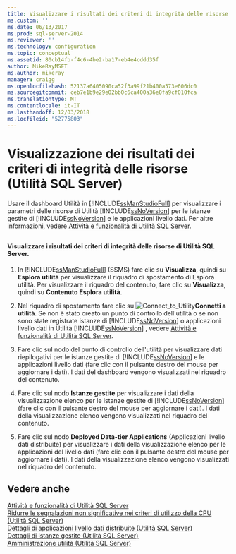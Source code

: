 ```yaml
---
title: Visualizzare i risultati dei criteri di integrità delle risorse (Utilità SQL Server) | Microsoft Docs
ms.custom: ''
ms.date: 06/13/2017
ms.prod: sql-server-2014
ms.reviewer: ''
ms.technology: configuration
ms.topic: conceptual
ms.assetid: 80cb14fb-f4c6-4be2-ba17-eb4e4cddd35f
author: MikeRayMSFT
ms.author: mikeray
manager: craigg
ms.openlocfilehash: 52137a6405090ca52f3a99f21b400a573e606dc0
ms.sourcegitcommit: ceb7e1b9e29e02bb0c6ca400a36e0fa9cf010fca
ms.translationtype: MT
ms.contentlocale: it-IT
ms.lasthandoff: 12/03/2018
ms.locfileid: "52775803"
---
```

# <a name="view-resource-health-policy-results-sql-server-utility"></a>Visualizzazione dei risultati dei criteri di integrità delle risorse (Utilità SQL Server)
  Usare il dashboard Utilità in [!INCLUDE[ssManStudioFull](../../../includes/ssmanstudiofull-md.md)] per visualizzare i parametri delle risorse di Utilità [!INCLUDE[ssNoVersion](../../../includes/ssnoversion-md.md)] per le istanze gestite di [!INCLUDE[ssNoVersion](../../../includes/ssnoversion-md.md)] e le applicazioni livello dati. Per altre informazioni, vedere [Attività e funzionalità di Utilità SQL Server](sql-server-utility-features-and-tasks.md).  
  
##  <a name="SSMSProcedure"></a>  
  
#### <a name="view-sql-server-utility-resource-health-policy-results"></a>Visualizzare i risultati dei criteri di integrità delle risorse di Utilità SQL Server.  
  
1.  In [!INCLUDE[ssManStudioFull](../../../includes/ssmanstudiofull-md.md)] (SSMS) fare clic su **Visualizza**, quindi su **Esplora utilità** per visualizzare il riquadro di spostamento di Esplora utilità. Per visualizzare il riquadro del contenuto, fare clic su **Visualizza**, quindi su **Contenuto Esplora utilità**.  
  
2.  Nel riquadro di spostamento fare clic su ![](../../database-engine/media/connect-to-utility.gif "Connect_to_Utility")**Connetti a utilità**. Se non è stato creato un punto di controllo dell'utilità o se non sono state registrate istanze di [!INCLUDE[ssNoVersion](../../../includes/ssnoversion-md.md)] o applicazioni livello dati in Utilità [!INCLUDE[ssNoVersion](../../../includes/ssnoversion-md.md)] , vedere [Attività e funzionalità di Utilità SQL Server](sql-server-utility-features-and-tasks.md).  
  
3.  Fare clic sul nodo del punto di controllo dell'utilità per visualizzare dati riepilogativi per le istanze gestite di [!INCLUDE[ssNoVersion](../../../includes/ssnoversion-md.md)] e le applicazioni livello dati (fare clic con il pulsante destro del mouse per aggiornare i dati). I dati del dashboard vengono visualizzati nel riquadro del contenuto.  
  
4.  Fare clic sul nodo **Istanze gestite** per visualizzare i dati della visualizzazione elenco per le istanze gestite di [!INCLUDE[ssNoVersion](../../../includes/ssnoversion-md.md)] (fare clic con il pulsante destro del mouse per aggiornare i dati). I dati della visualizzazione elenco vengono visualizzati nel riquadro del contenuto.  
  
5.  Fare clic sul nodo **Deployed Data-tier Applications** (Applicazioni livello dati distribuite) per visualizzare i dati della visualizzazione elenco per le applicazioni del livello dati (fare clic con il pulsante destro del mouse per aggiornare i dati). I dati della visualizzazione elenco vengono visualizzati nel riquadro del contenuto.  
  
## <a name="see-also"></a>Vedere anche  
 [Attività e funzionalità di Utilità SQL Server](sql-server-utility-features-and-tasks.md)   
 [Ridurre le segnalazioni non significative nei criteri di utilizzo della CPU &#40;Utilità SQL Server&#41;](reduce-noise-in-cpu-utilization-policies-sql-server-utility.md)   
 [Dettagli di applicazioni livello dati distribuite &#40;Utilità SQL Server&#41;](../../database-engine/deployed-data-tier-application-details-sql-server-utility.md)   
 [Dettagli di istanze gestite &#40;Utilità SQL Server&#41;](../../database-engine/managed-instance-details-sql-server-utility.md)   
 [Amministrazione utilità &#40;Utilità SQL Server&#41;](../../database-engine/utility-administration-sql-server-utility.md)  
  
  

